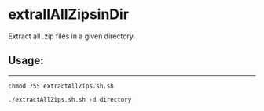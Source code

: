# extrallAllZipsinDir
Extract all .zip files in a given directory.


## Usage:
---
``chmod 755 extractAllZips.sh.sh``

``./extractAllZips.sh.sh -d directory``
